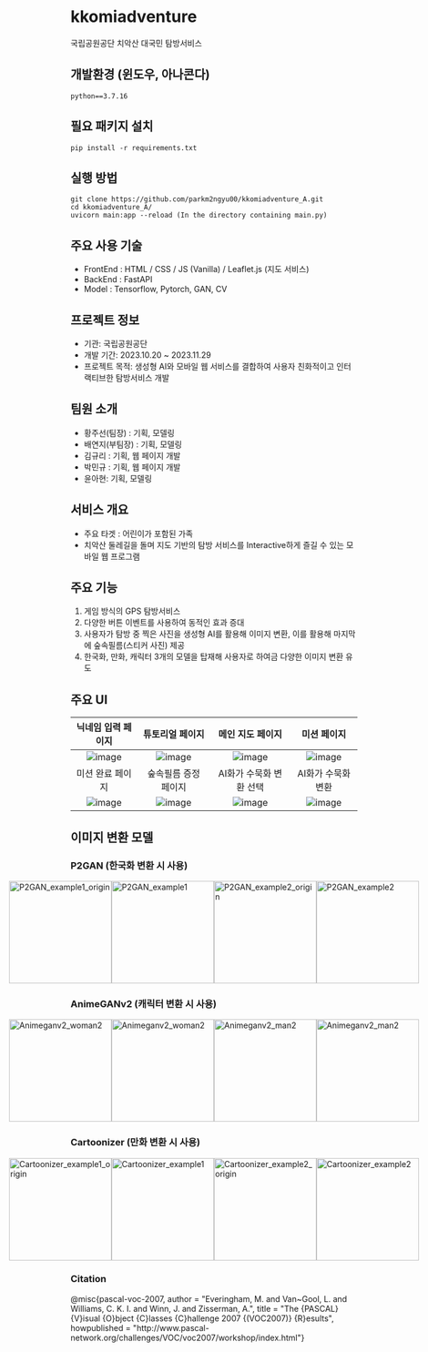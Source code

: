 # kkomiadventure
국립공원공단 치악산 대국민 탐방서비스

## 개발환경 (윈도우, 아나콘다)
```
python==3.7.16
```

## 필요 패키지 설치
```
pip install -r requirements.txt
```

## 실행 방법
```
git clone https://github.com/parkm2ngyu00/kkomiadventure_A.git
cd kkomiadventure_A/
uvicorn main:app --reload (In the directory containing main.py)
```

## 주요 사용 기술
- FrontEnd : HTML / CSS / JS (Vanilla) / Leaflet.js (지도 서비스)
- BackEnd : FastAPI
- Model : Tensorflow, Pytorch, GAN, CV

## 프로젝트 정보
- 기관: 국립공원공단
- 개발 기간: 2023.10.20 ~ 2023.11.29
- 프로젝트 목적: 생성형 AI와 모바일 웹 서비스를 결합하여 사용자 친화적이고 인터랙티브한 탐방서비스 개발

## 팀원 소개
- 황주선(팀장) : 기획, 모델링
- 배연지(부팀장) : 기획, 모델링
- 김규리 : 기획, 웹 페이지 개발
- 박민규 : 기획, 웹 페이지 개발
- 윤아현: 기획, 모델링

## 서비스 개요
- 주요 타겟 : 어린이가 포함된 가족
- 치악산 둘레길을 돌며 지도 기반의 탐방 서비스를 Interactive하게 즐길 수 있는 모바일 웹 프로그램

## 주요 기능
1. 게임 방식의 GPS 탐방서비스
2. 다양한 버튼 이벤트를 사용하여 동적인 효과 증대
3. 사용자가 탐방 중 찍은 사진을 생성형 AI를 활용해 이미지 변환, 이를 활용해 마지막에 숲속필름(스티커 사진) 제공
4. 한국화, 만화, 캐릭터 3개의 모델을 탑재해 사용자로 하여금 다양한 이미지 변환 유도

## 주요 UI
| 닉네임 입력 페이지 | 튜토리얼 페이지 | 메인 지도 페이지 | 미션 페이지 |
| :-----------------: | :---------------: |:-----------------: | :---------------: |
|![image](https://github.com/parkm2ngyu00/kkomiadventure_A/assets/80877176/d8f679b3-14bb-4b4b-8283-0c44ee4059ee)|![image](https://github.com/parkm2ngyu00/kkomiadventure_A/assets/80877176/395cc510-6bb8-4a3d-9ceb-9e23744430b4)|![image](https://github.com/parkm2ngyu00/kkomiadventure_A/assets/80877176/478ba132-7d90-4693-a9b4-1e198bd31837)|![image](https://github.com/parkm2ngyu00/kkomiadventure_A/assets/80877176/b9aff47c-fe44-43d7-8383-d2d7ade82791)|
| 미션 완료 페이지 | 숲속필름 증정 페이지 | AI화가 수묵화 변환 선택 | AI화가 수묵화 변환 |
|![image](https://github.com/parkm2ngyu00/kkomiadventure_A/assets/80877176/5039363a-660a-4886-be23-f1b0145507d7)|![image](https://github.com/parkm2ngyu00/kkomiadventure_A/assets/80877176/e49e57f7-069d-4f93-a234-4d8bfef07ecc)|![image](https://github.com/parkm2ngyu00/kkomiadventure_A/assets/80877176/1baebb28-b6e3-45ad-b5eb-a7f022cc34ea)|![image](https://github.com/parkm2ngyu00/kkomiadventure_A/assets/80877176/5de7b1ad-ed20-4f64-8064-8b3f815c2eac)|

## 이미지 변환 모델
### P2GAN (한국화 변환 시 사용)
<div style="display: flex; justify-content: center;">
    <img src="images/P2GAN/example1_origin.jpg" alt="P2GAN_example1_origin" width="180" height="180" />
    <img src="images/P2GAN/example1.jpg" alt="P2GAN_example1" width="180" height="180" />
    <img src="images/P2GAN/example2_origin.jpg" alt="P2GAN_example2_origin" width="180" height="180" />
    <img src="images/P2GAN/example2.jpg" alt="P2GAN_example2"width="180" height="180" />
</div>

### AnimeGANv2 (캐릭터 변환 시 사용)
<div style="display: flex; justify-content: center;">
    <img src="images/AnimeGANv2/woman2_origin.jpg" alt="Animeganv2_woman2" width="180" height="180" />
    <img src="images/AnimeGANv2/woman2.jpg" alt="Animeganv2_woman2"width="180" height="180" />
    <img src="images/AnimeGANv2/man2_origin.jpg" alt="Animeganv2_man2" width="180" height="180" />
    <img src="images/AnimeGANv2/man2.jpg" alt="Animeganv2_man2"width="180" height="180" />
</div>

### Cartoonizer (만화 변환 시 사용)
<div style="display: flex; justify-content: center;">
    <img src="images/Cartoonizer/example1_origin.jpg" alt="Cartoonizer_example1_origin" width="180" height="180" />
    <img src="images/Cartoonizer/example1.jpg" alt="Cartoonizer_example1" width="180" height="180" />
    <img src="images/Cartoonizer/example2_origin.jpg" alt="Cartoonizer_example2_origin" width="180" height="180" />
    <img src="images/Cartoonizer/example2.jpg" alt="Cartoonizer_example2"width="180" height="180" />
</div>


### Citation
<div>
   @misc{pascal-voc-2007,
    author = "Everingham, M. and Van~Gool, L. and Williams, C. K. I. and Winn, J. and Zisserman, A.",
    title = "The {PASCAL} {V}isual {O}bject {C}lasses {C}hallenge 2007 {(VOC2007)} {R}esults",
    howpublished = "http://www.pascal-network.org/challenges/VOC/voc2007/workshop/index.html"}
</div>
